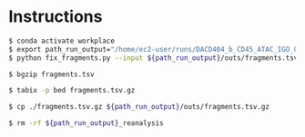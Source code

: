 # Instructions

```bash
$ conda activate workplace
$ export path_run_output="/home/ec2-user/runs/DACD404_b_CD45_ATAC_IGO_09971_4"
$ python fix_fragments.py --input ${path_run_output}/outs/fragments.tsv.gz
```

```bash
$ bgzip fragments.tsv
```

```bash
$ tabix -p bed fragments.tsv.gz
```

```bash
$ cp ./fragments.tsv.gz ${path_run_output}/outs/fragments.tsv.gz
```

```bash
$ rm -rf ${path_run_output}_reanalysis
```
